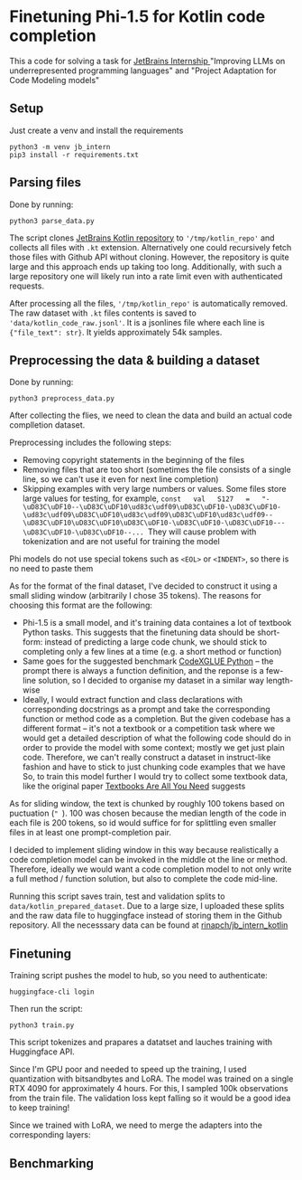 # Finetuning Phi-1.5 for Kotlin code completion

This a code for solving a task for [JetBrains Internship ](https://internship.jetbrains.com/)"Improving LLMs on underrepresented programming languages" and "Project Adaptation for Code Modeling models"

## Setup

Just create a venv and install the requirements

```
python3 -m venv jb_intern
pip3 install -r requirements.txt
```

## Parsing files

Done by running:

```
python3 parse_data.py
```

The script clones [JetBrains Kotlin repository](https://github.com/JetBrains/kotlin) to `'/tmp/kotlin_repo'` and collects all files with `.kt` extension. Alternatively one could recursively fetch those files with Github API without cloning. However, the repository is quite large and this approach ends up taking too long. Additionally, with such a large repository one will likely run into a rate limit even with authenticated requests.

After processing all the files, `'/tmp/kotlin_repo'` is automatically removed. The raw dataset with `.kt` files contents is saved to `'data/kotlin_code_raw.jsonl'`. It is a jsonlines file where each line is `{"file_text": str}`. It yields approximately 54k samples.

## Preprocessing the data & building a dataset

Done by running:

```
python3 preprocess_data.py
```

After collecting the flies, we need to clean the data and build an actual code complletion dataset.

Preprocessing includes the following steps:

* Removing copyright statements in the beginning of the files
* Removing files that are too short (sometimes the file consists of a single line, so we can't use it even for next line completion)
* Skipping examples with very large numbers or values. Some files store large values for testing, for example, `const   val   S127   =   "-\uD83C\uDF10--\uD83C\uDF10\ud83c\udf09\uD83C\uDF10-\uD83C\uDF10-\ud83c\udf09\uD83C\uDF10\ud83c\udf09\uD83C\uDF10\ud83c\udf09--\uD83C\uDF10\uD83C\uDF10\uD83C\uDF10-\uD83C\uDF10-\uD83C\uDF10---\uD83C\uDF10-\uD83C\uDF10--... `They will cause problem with tokenization and are not useful for training the model

Phi models do not use special tokens such as `<EOL>` or `<INDENT>`, so there is no need to paste them

As for the format of the final dataset, I've decided to construct it using a small sliding window (arbitrarily I chose 35 tokens). The reasons for choosing this format are the following:

- Phi-1.5 is a small model, and it's training data containes a lot of textbook Python tasks. This suggests that the finetuning data should be short-form: instead of predicting a large code chunk, we should stick to completing only a few lines at a time (e.g. a short method or function)
- Same goes for the suggested benchmark [CodeXGLUE Python](https://huggingface.co/datasets/microsoft/codexglue_method_generation) – the prompt there is always a function definition, and the reponse is a few-line solution, so I decided to organise my dataset in a similar way length-wise
- Ideally, I would extract function and class declarations with corresponding docstrings as a prompt and take the corresponding function or method code as a completion. But the given codebase has a different format – it's not a textbook or a competition task where we would get a detailed description of what the following code should do in order to provide the model with some context; mostly we get just plain code. Therefore, we can't really construct a dataset in instruct-like fashion and have to stick to just chunking code examples that we have
  So, to train this model further I would try to collect some textbook data, like the original paper [Textbooks Are All You Need](https://www.microsoft.com/en-us/research/publication/textbooks-are-all-you-need-ii-phi-1-5-technical-report/) suggests

As for sliding window, the text is chunked by roughly 100 tokens based on puctuation (`" `). 100 was chosen because the median length of the code in each file is 200 tokens, so id would suffice for for splittling even smaller files in at least one prompt-completion pair.

I decided to implement sliding window in this way because realistically a code completion model can be invoked in the middle ot the line or method. Therefore, ideally we would want a code completion model to not only write a full method / function solution, but also to complete the code mid-line.

Running this script saves train, test and validation splits to `data/kotlin_prepared_dataset`. Due to a large size, I uploaded these splits and the raw data file to huggingface instead of storing them in the Github repository. All the necesssary data can be found at [rinapch/jb_intern_kotlin](https://huggingface.co/datasets/rinapch/jb_intern_kotlin)

## Finetuning

Training script pushes the model to hub, so you need to authenticate:

```
huggingface-cli login
```

Then run the script:

```
python3 train.py
```

This script tokenizes and prapares a datatset and lauches training with Huggingface API. 

Since I'm GPU poor and needed to speed up the training, I used quantization with bitsandbytes and LoRA. The model was trained on a single RTX 4090 for approximately 4 hours. For this, I sampled 100k observations from the train file. The validation loss kept falling so it would be a good idea to keep training! 

Since we trained with LoRA, we need to merge the adapters into the corresponding layers:


## Benchmarking
